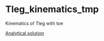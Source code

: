 # Tleg_kinematics_tmp
Kinematics of Tleg with toe

[Analytical solution](leg_sensing_kinematics.pdf)